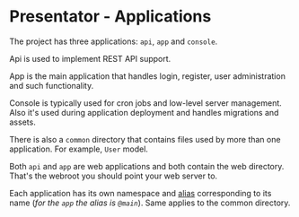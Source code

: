 Presentator - Applications
======================================================================

The project has three applications: `api`, `app` and `console`.

Api is used to implement REST API support.

App is the main application that handles login, register, user administration and such functionality.

Console is typically used for cron jobs and low-level server management. Also it's used during application deployment and handles migrations and assets.

There is also a `common` directory that contains files used by more than one application. For example, `User` model.

Both `api` and `app` are web applications and both contain the web directory. That's the webroot you should point your web server to.

Each application has its own namespace and [alias](structure-path-aliases.md) corresponding to its name (_for the `app` the alias is `@main`_). Same applies to the common directory.
